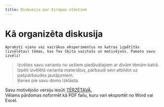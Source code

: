 ```yaml
---
title: Diskusija par Eiropas stāstiem
---
```


# Kā organizēta diskusija

<!-- ```spoiler {title: "Diskusijas jautājums"} -->
```attention-question {label: "Diskusijas jautājums"}
Apraksti vienu vai vairākus eksperimentus no katras izpētītās (izvēlētas) tēmas, kas Tev šķita saistošs un motivējošs. Pamato savu izvēli!
```



> Izvēlies savu variantu no sešiem piedāvātajiem ar divām tēmām katrā.  
> Izpēti izvēlētā varianta materiālus, pārbaudi sevi atbildot uz pašpārbaudes jautājumiem.  
> Ķeries pie savu domu izklāsta.


<!--

# Diskusijas varianti

```columns
left: 
### Variants A {style: "api"}
* [Vide un enerģija](https://hpc-pamati-saturs.learning.lv/preview/4-modulis/1_1#eiropas-ststi-veiksmes-ststi-vide-un-enerija)
* [Veselības aprūpe](https://hpc-pamati-saturs.learning.lv/preview/4-modulis/1_1/#eiropas-ststi-veiksmes-ststi-veselbas-aprpe)

middle: 
### Variants B {style: "api"}
* [Vide un enerģija](https://hpc-pamati-saturs.learning.lv/preview/4-modulis/1_1#eiropas-ststi-veiksmes-ststi-vide-un-enerija)
* [Ražošana](https://hpc-pamati-saturs.learning.lv/preview/4-modulis/1_1/#eiropas-ststi-veiksmes-ststi-raoana)

right:
### Variants C {style: "api"}
* [Vide un enerģija](https://hpc-pamati-saturs.learning.lv/preview/4-modulis/1_1#eiropas-ststi-veiksmes-ststi-vide-un-enerija)
* [Transports un būvniecība](https://hpc-pamati-saturs.learning.lv/preview/4-modulis/1_1/#eiropas-ststi-veiksmes-ststi-transports-un-bvniecba)
```

```columns
left: 
### Variants D {style: "api"}
* [Ražošana](https://hpc-pamati-saturs.learning.lv/preview/4-modulis/1_1/#eiropas-ststi-veiksmes-ststi-raoana)
* [Veselības aprūpe](https://hpc-pamati-saturs.learning.lv/preview/4-modulis/1_1/#eiropas-ststi-veiksmes-ststi-veselbas-aprpe)

middle: 
### Variants E {style: "api"}
* [Ražošana](https://hpc-pamati-saturs.learning.lv/preview/4-modulis/1_1/#eiropas-ststi-veiksmes-ststi-raoana)
* [Transports un būvniecība](https://hpc-pamati-saturs.learning.lv/preview/4-modulis/1_1/#eiropas-ststi-veiksmes-ststi-transports-un-bvniecba)


right:
### Variants F {style: "api"}
* [Veselības aprūpe](https://hpc-pamati-saturs.learning.lv/preview/4-modulis/1_1/#eiropas-ststi-veiksmes-ststi-veselbas-aprpe)
* [Transports un būvniecība](https://hpc-pamati-saturs.learning.lv/preview/4-modulis/1_1/#eiropas-ststi-veiksmes-ststi-transports-un-bvniecba)
```

-->


Savu motivējošo versiju iesūti [TĒRZĒTAVĀ.](https://4-ned-sarunas.netlify.app/)  
Vēlams pārdomas noformēt kā PDF failu, kuru vari eksportēt no Word vai Excel.
